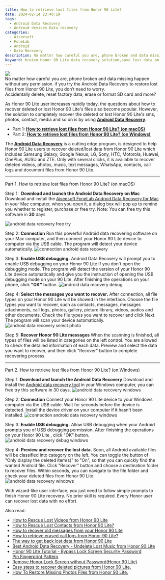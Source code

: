 ```yaml
---
title: How to retrieve lost files from Honor 90 Lite?
date: 2024-02-14 23:40:19
tags: 
  - Android Data Recovery
  - Android devices Data recovery
categories: 
  - Aiseesoft
  - FoneLab
  - Android
  - Data Recovery
description: No matter how careful you are, phone broken and data missing happen without any permission. if you try the Android Data Recovery to restore lost files from Honor 90 Lite, you don’t need to worry.
keyword: broken Honor 90 Lite data recovery solution,save lost data on Honor 90 Lite,Honor 90 Lite files disappear,Honor 90 Lite files lost,Honor 90 Lite data disappear,Honor 90 Lite data lost,how can i get data back on Honor 90 Lite,Honor 90 Lite delete data recover,Honor 90 Lite deleted data,how to refind deleted data from Honor 90 Lite,how to restore your files from Honor 90 Lite,how to retrieve data from Honor 90 Lite
---
```


<img src="https://img0mobiles.techidaily.com/images/best-assets/devices/honor/honor-90-lite/1.jpg" class="atpl-imgstyle"  />

<div class="atpl-content atpl-for-fonelab-android recover-data">

<div class="atpl-post-description-part-1">
No matter how careful you are, phone broken and data missing happen without any permission. if you try the Android Data Recovery to restore lost files from Honor 90 Lite, you don’t need to worry.
</div>
<div class="atpl-post-device-model-description">

</div>




<div class="atpl-post-description-part-2">
<div class="tpl-content-sub-paragraph-question">
  Accidentally delete, reset factory data, erase or format SD card and more?
</div>
<div class="tpl-content-sub-paragraph-content">
  <p>
    As Honor 90 Lite user increases rapidly today, the questions about how to recover deleted or lost Honor 90 Lite's files also become popular. However, the solution to completely recover the deleted or lost Honor 90 Lite's sms, photos, contact, media and so on is by using <a href="https://tools.techidaily.com/aiseesoft-android-data-recovery/" target="_blank" rel="noopener"><strong>Android Data Recovery</strong></a>.
  </p>
</div>
</div>


<ul>
  <li>Part 1: <strong><a href="#p1">How to retrieve lost files from Honor 90 Lite? (on macOS)</a></strong></li>
  <li>Part 2: <strong><a href="#p2">How to retrieve lost files from Honor 90 Lite? (on Windows)</a></strong></li>
</ul>


<div class="atpl-post-description-part-3">
<div class="tpl-content-sub-paragraph-normal">
    <p>
        The <a href="https://tools.techidaily.com/aiseesoft-android-data-recovery/" target="_blank" rel="noopener"><strong>Android Data Recovery</strong></a> is a cutting edge program, is designed to help Honor 90 Lite users to recover deleted/lost data from Honor 90 Lite which includes Samsung Galaxy, Google Nexus, LG, Sony, HTC, Motorola, Huawei, OnePlus, AUSU and ZTE. Only with several clicks, it is available to recover deleted videos, photos, music, text messages, WhatsApp, contacts, call logs and document files from Honor 90 Lite.
    </p>
  </div>
</div>


<!-- Part 1 -->
<a id="p1" name="p1" ></a><hr>

<div>
  <span class="atpl-step-part-style">Part 1. How to retrieve lost files from Honor 90 Lite? (on macOS)</span>
</div>  

<span class="atpl-stepstyle-a"><span>Step 1: </span></span> <strong>Download and launch the Android Data Recovery on Mac</strong>
Download and install the <a href="https://tools.techidaily.com/aiseesoft-android-data-recovery-for-mac/" target="_blank" rel="noopener">Aiseesoft FoneLab Android Data Recovery for Mac</a> in your Mac computer, when you open it, a dialog box will pop up to remind you whether to register, purchase or free try.
Note: You can free try this software in <strong>30</strong> days

<img src="https://tools.techidaily.com/images/apps/aiseesoft/android-data-recovery/mac-free-try.png" class="atpl-imgstyle" alt="android data recovery free try" />

<span class="atpl-stepstyle-a"><span>Step 2: </span></span> <strong>Connection</strong>
Run this powerful Android data recovering software on your Mac computer, and then connect your Honor 90 Lite device to computer via the USB cable. The program will detect your device automatically.
<img src="https://tools.techidaily.com/images/apps/aiseesoft/android-data-recovery/mac-connection-interface.jpg" class="atpl-imgstyle" alt="connection android data recovery" />

<span class="atpl-stepstyle-a"><span>Step 3: </span></span> <strong>Enable USB debugging.</strong>
Android Data Recovery will prompt you to enable USB debugging on your Honor 90 Lite  if you don't open the debugging mode. The program will detect the version of your Honor 90 Lite device automatically and give you the instruction of opening the USB debugging mode on your 90 Lite. After finishing the operations on your phone, click <strong>"OK"</strong> button.
<img src="https://tools.techidaily.com/images/apps/aiseesoft/android-data-recovery/mac-android-usb-debug.jpg"  class="atpl-imgstyle" alt="android data recovery debug" />

<span class="atpl-stepstyle-a"><span>Step 4: </span></span> <strong>Select the messages you want to recover.</strong>
After connection, all file types on your Honor 90 Lite will be showed in the interface. Choose the file types you want to recover, such as contacts, messages, messages attachments, call logs, photos, gallery, picture library, videos, audios and other documents. Check the file types you want to recover and click Next. The program will scan your device automatically.
<img src="https://tools.techidaily.com/images/apps/aiseesoft/android-data-recovery/mac-choose-type-photos.jpg" class="atpl-imgstyle" alt="android data recovery select photo" />

<span class="atpl-stepstyle-a"><span>Step 5: </span></span> <strong>Recover Honor 90 Lite messages</strong>
When the scanning is finished, all types of files will be listed in categories on the left control. You are allowed to check the detailed information of each data. Preview and select the data you want to recover, and then click "Recover" button to complete recovering process.


<a id="p2" name="p2"></a><hr>

<!-- Part 2 -->
<div>
  <span class="atpl-step-part-style">Part 2. How to retrieve lost files from Honor 90 Lite? (on Windows)</span>
</div>

<span class="atpl-stepstyle-a"><span>Step 1: </span></span> <strong>Download and launch the Android Data Recovery</strong>
Download and install the <a href="https://tools.techidaily.com/aiseesoft-android-data-recovery-for-win/" target="_blank" rel="noopener">Android data recovery tool</a> in your Windows computer, you can free try this software in 30 days.
<img src="https://tools.techidaily.com/images/apps/aiseesoft/android-data-recovery/win-start-interface.png"  class="atpl-imgstyle" alt="android data recovery windows" />

<span class="atpl-stepstyle-a"><span>Step 2: </span></span> <strong>Connection</strong>
Connect your Honor 90 Lite device to your Windows computer via the USB cable. Wait for seconds before the device is detected. Install the device driver on your computer if it hasn't been installed.
<img src="https://tools.techidaily.com/images/apps/aiseesoft/android-data-recovery/win-connection-interface.png" class="atpl-imgstyle" alt="connection android data recovery windows" />

<span class="atpl-stepstyle-a"><span>Step 3: </span></span> <strong>Enable USB debugging.</strong>
Allow USB debugging when your Android prompts you of USB debugging permission. After finishing the operations on your Honor 90 Lite , click "OK" button.
<img src="https://tools.techidaily.com/images/apps/aiseesoft/android-data-recovery/win-android-usb-debug.png" class="atpl-imgstyle" alt="android data recovery debug windows" />

<span class="atpl-stepstyle-a"><span>Step 4: </span></span> <strong>Preview and recover the lost data.</strong>
Soon, all Android available files will be classified into category on the left. You can toggle the button of "Only display the deleted item(s)" to "On", so that you can quickly find the wanted Android file. Click "Recover" button and choose a destination folder to recover files. Within seconds, you can navigate to the file folder and check your deleted files from Honor 90 Lite.
<img src="https://tools.techidaily.com/images/apps/aiseesoft/android-data-recovery/win-recover-photos.png" class="atpl-imgstyle" alt="android data recovery windows" />

<div class="atpl-post-description-part-4">
<div class="tpl-content-sub-paragraph-normal">
  <p>
    With wizard-like user interface, you just need to follow simple prompts to finish Honor 90 Lite recovery. No prior skill is required. Every Honor user can recover lost data with no effort.
  </p>
</div>
</div>


<ins class="adsbygoogle"
     style="display:block"
     data-ad-client="ca-pub-7571918770474297"
     data-ad-slot="8358498916"
     data-ad-format="auto"
     data-full-width-responsive="true"></ins>

<span class="atpl-alsoreadstyle">Also read:</span>
<div><ul>
<li><a href="/how-to-rescue-lost-videos-from-honor-90-lite-by-fonelab-android-recover-video/" target="_blank" rel="noopener"><u>How to Rescue Lost Videos from Honor 90 Lite</u></a></li>
<li><a href="/how-to-rescue-lost-contacts-from-honor-90-lite-by-fonelab-android-recover-contacts/" target="_blank" rel="noopener"><u>How to Rescue Lost Contacts from Honor 90 Lite?</u></a></li>
<li><a href="/how-to-recover-old-messages-from-your-honor-90-lite-by-fonelab-android-recover-messages/" target="_blank" rel="noopener"><u>How to recover old messages from your Honor 90 Lite</u></a></li>
<li><a href="/how-to-retrieve-erased-call-logs-from-honor-90-lite-by-fonelab-android-recover-call-logs/" target="_blank" rel="noopener"><u>How to retrieve erased call logs from Honor 90 Lite?</u></a></li>
<li><a href="/the-way-to-get-back-lost-data-from-honor-90-lite-by-fonelab-android-recover-data/" target="_blank" rel="noopener"><u>The way to get back lost data from Honor 90 Lite</u></a></li>
<li><a href="/best-android-data-recovery-undelete-lost-music-from-honor-90-lite-by-fonelab-android-recover-music/" target="_blank" rel="noopener"><u>Best Android Data Recovery - Undelete Lost Music from Honor 90 Lite</u></a></li>
<li><a href="/honor-90-lite-tutorial-bypass-lock-screen-security-password-pin-fingerprint-pattern-by-drfone-android-unlock-android-unlock/" target="_blank" rel="noopener"><u>Honor 90 Lite Tutorial - Bypass Lock Screen,Security Password Pin,Fingerprint,Pattern</u></a></li>
<li><a href="/remove-honor-lock-screen-without-password-honor-90-lite-by-drfone-android-unlock-android-unlock/" target="_blank" rel="noopener"><u>Remove Honor Lock Screen without Password(Honor 90 Lite)</u></a></li>
<li><a href="/easy-steps-to-recover-deleted-pictures-from-honor-90-lite-by-fonelab-android-recover-pictures/" target="_blank" rel="noopener"><u>Easy steps to recover deleted pictures from Honor 90 Lite.</u></a></li>
<li><a href="/how-to-restore-missing-photos-files-from-honor-90-lite-by-fonelab-android-recover-photos/" target="_blank" rel="noopener"><u>How To  Restore Missing Photos Files from Honor 90 Lite.</u></a></li>
</ul></div>

</div>
